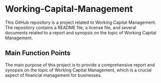 # Working-Capital-Management
This GitHub repository is a project related to Working Capital Management. The repository contains a README file, a license file, and several documents related to a report and synopsis on the topic of Working Capital Management.
## Main Function Points
The main purpose of this project is to provide a comprehensive report and synopsis on the topic of Working Capital Management, which is a crucial aspect of financial management for businesses.
